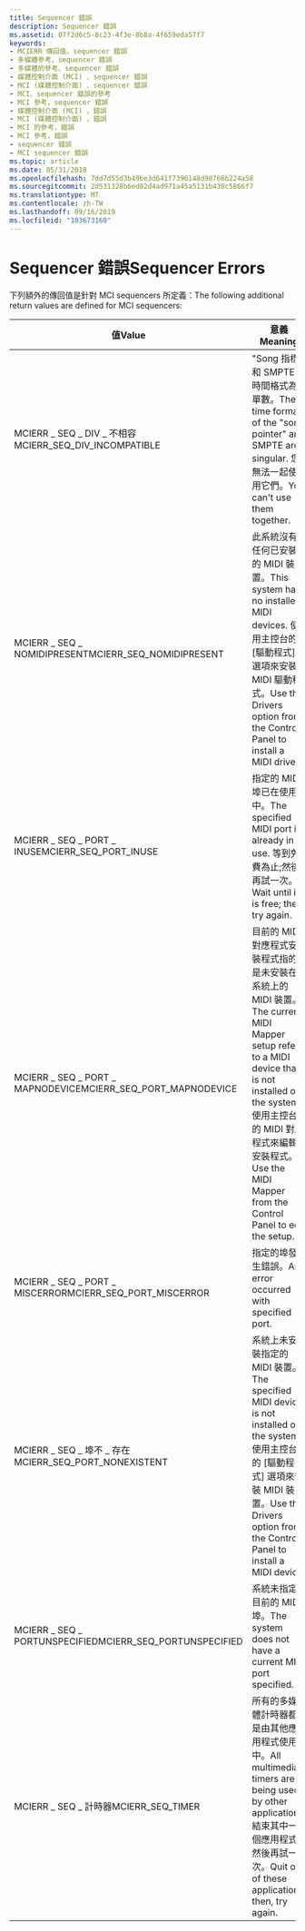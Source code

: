 ```yaml
---
title: Sequencer 錯誤
description: Sequencer 錯誤
ms.assetid: 07f2d6c5-8c23-4f3e-8b8a-4f659eda57f7
keywords:
- MCIERR 傳回值，sequencer 錯誤
- 多媒體參考，sequencer 錯誤
- 多媒體的參考、sequencer 錯誤
- 媒體控制介面 (MCI) 、sequencer 錯誤
- MCI (媒體控制介面) 、sequencer 錯誤
- MCI、sequencer 錯誤的參考
- MCI 參考，sequencer 錯誤
- 媒體控制介面 (MCI) ，錯誤
- MCI (媒體控制介面) ，錯誤
- MCI 的參考，錯誤
- MCI 參考，錯誤
- sequencer 錯誤
- MCI sequencer 錯誤
ms.topic: article
ms.date: 05/31/2018
ms.openlocfilehash: 7dd7d55d3b49be3d641f7396148d98766b224a58
ms.sourcegitcommit: 2d531328b6ed82d4ad971a45a5131b430c5866f7
ms.translationtype: MT
ms.contentlocale: zh-TW
ms.lasthandoff: 09/16/2019
ms.locfileid: "103673160"
---
```

# <a name="sequencer-errors"></a><span data-ttu-id="193de-116">Sequencer 錯誤</span><span class="sxs-lookup"><span data-stu-id="193de-116">Sequencer Errors</span></span>

<span data-ttu-id="193de-117">下列額外的傳回值是針對 MCI sequencers 所定義：</span><span class="sxs-lookup"><span data-stu-id="193de-117">The following additional return values are defined for MCI sequencers:</span></span>



| <span data-ttu-id="193de-118">值</span><span class="sxs-lookup"><span data-stu-id="193de-118">Value</span></span>                          | <span data-ttu-id="193de-119">意義</span><span class="sxs-lookup"><span data-stu-id="193de-119">Meaning</span></span>                                                                                                                                                  |
|--------------------------------|----------------------------------------------------------------------------------------------------------------------------------------------------------|
| <span data-ttu-id="193de-120">MCIERR \_ SEQ \_ DIV \_ 不相容</span><span class="sxs-lookup"><span data-stu-id="193de-120">MCIERR\_SEQ\_DIV\_INCOMPATIBLE</span></span> | <span data-ttu-id="193de-121">"Song 指標" 和 SMPTE 的時間格式為單數。</span><span class="sxs-lookup"><span data-stu-id="193de-121">The time formats of the "song pointer" and SMPTE are singular.</span></span> <span data-ttu-id="193de-122">您無法一起使用它們。</span><span class="sxs-lookup"><span data-stu-id="193de-122">You can't use them together.</span></span>                                                              |
| <span data-ttu-id="193de-123">MCIERR \_ SEQ \_ NOMIDIPRESENT</span><span class="sxs-lookup"><span data-stu-id="193de-123">MCIERR\_SEQ\_NOMIDIPRESENT</span></span>     | <span data-ttu-id="193de-124">此系統沒有任何已安裝的 MIDI 裝置。</span><span class="sxs-lookup"><span data-stu-id="193de-124">This system has no installed MIDI devices.</span></span> <span data-ttu-id="193de-125">使用主控台的 [驅動程式] 選項來安裝 MIDI 驅動程式。</span><span class="sxs-lookup"><span data-stu-id="193de-125">Use the Drivers option from the Control Panel to install a MIDI driver.</span></span>                                       |
| <span data-ttu-id="193de-126">MCIERR \_ SEQ \_ PORT \_ INUSE</span><span class="sxs-lookup"><span data-stu-id="193de-126">MCIERR\_SEQ\_PORT\_INUSE</span></span>       | <span data-ttu-id="193de-127">指定的 MIDI 埠已在使用中。</span><span class="sxs-lookup"><span data-stu-id="193de-127">The specified MIDI port is already in use.</span></span> <span data-ttu-id="193de-128">等到免費為止;然後再試一次。</span><span class="sxs-lookup"><span data-stu-id="193de-128">Wait until it is free; then, try again.</span></span>                                                                       |
| <span data-ttu-id="193de-129">MCIERR \_ SEQ \_ PORT \_ MAPNODEVICE</span><span class="sxs-lookup"><span data-stu-id="193de-129">MCIERR\_SEQ\_PORT\_MAPNODEVICE</span></span> | <span data-ttu-id="193de-130">目前的 MIDI 對應程式安裝程式指的是未安裝在系統上的 MIDI 裝置。</span><span class="sxs-lookup"><span data-stu-id="193de-130">The current MIDI Mapper setup refers to a MIDI device that is not installed on the system.</span></span> <span data-ttu-id="193de-131">使用主控台的 MIDI 對應程式來編輯安裝程式。</span><span class="sxs-lookup"><span data-stu-id="193de-131">Use the MIDI Mapper from the Control Panel to edit the setup.</span></span> |
| <span data-ttu-id="193de-132">MCIERR \_ SEQ \_ PORT \_ MISCERROR</span><span class="sxs-lookup"><span data-stu-id="193de-132">MCIERR\_SEQ\_PORT\_MISCERROR</span></span>   | <span data-ttu-id="193de-133">指定的埠發生錯誤。</span><span class="sxs-lookup"><span data-stu-id="193de-133">An error occurred with specified port.</span></span>                                                                                                                   |
| <span data-ttu-id="193de-134">MCIERR \_ SEQ \_ 埠不 \_ 存在</span><span class="sxs-lookup"><span data-stu-id="193de-134">MCIERR\_SEQ\_PORT\_NONEXISTENT</span></span> | <span data-ttu-id="193de-135">系統上未安裝指定的 MIDI 裝置。</span><span class="sxs-lookup"><span data-stu-id="193de-135">The specified MIDI device is not installed on the system.</span></span> <span data-ttu-id="193de-136">使用主控台的 [驅動程式] 選項來安裝 MIDI 裝置。</span><span class="sxs-lookup"><span data-stu-id="193de-136">Use the Drivers option from the Control Panel to install a MIDI device.</span></span>                        |
| <span data-ttu-id="193de-137">MCIERR \_ SEQ \_ PORTUNSPECIFIED</span><span class="sxs-lookup"><span data-stu-id="193de-137">MCIERR\_SEQ\_PORTUNSPECIFIED</span></span>   | <span data-ttu-id="193de-138">系統未指定目前的 MIDI 埠。</span><span class="sxs-lookup"><span data-stu-id="193de-138">The system does not have a current MIDI port specified.</span></span>                                                                                                  |
| <span data-ttu-id="193de-139">MCIERR \_ SEQ \_ 計時器</span><span class="sxs-lookup"><span data-stu-id="193de-139">MCIERR\_SEQ\_TIMER</span></span>             | <span data-ttu-id="193de-140">所有的多媒體計時器都是由其他應用程式使用中。</span><span class="sxs-lookup"><span data-stu-id="193de-140">All multimedia timers are being used by other applications.</span></span> <span data-ttu-id="193de-141">結束其中一個應用程式;然後再試一次。</span><span class="sxs-lookup"><span data-stu-id="193de-141">Quit one of these applications; then, try again.</span></span>                                             |



 

 

 




